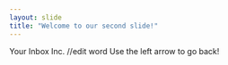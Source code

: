 ```yaml
---
layout: slide
title: "Welcome to our second slide!"
---
```

Your Inbox Inc. //edit word
Use the left arrow to go back!
